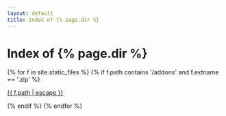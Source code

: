 ```yaml
---
layout: default
title: Index of {% page.dir %}
---
```

  <h1>Index of {% page.dir %}</h1>
    {% for f in site.static_files %}
      {% if f.path contains '/addons' and f.extname == '.zip' %}
        <p><a href="{{ site.baseurl | escape }}{{ f.path | escape }}">{{ f.path | escape }}</a></p>
      {% endif %}
    {% endfor %}

